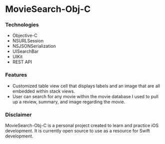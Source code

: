 # MovieSearch-Obj-C

### Technologies
* Objective-C 
* NSURLSession
* NSJSONSerialization
* UISearchBar
* UIKit
* REST API

### Features
* Customized table view cell that displays labels and an image that are all embedded within stack views.
* User can search for any movie within the movie database I used to pull up a review, summary, and image regarding the movie.

### Disclaimer
MovieSearch-Obj-C is a personal project created to learn and practice iOS development. It is currently open source to use as a resource for Swift development.
